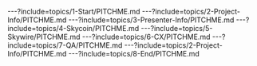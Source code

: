 ---?include=topics/1-Start/PITCHME.md
---?include=topics/2-Project-Info/PITCHME.md
---?include=topics/3-Presenter-Info/PITCHME.md
---?include=topics/4-Skycoin/PITCHME.md
---?include=topics/5-Skywire/PITCHME.md
---?include=topics/6-CX/PITCHME.md
---?include=topics/7-QA/PITCHME.md
---?include=topics/2-Project-Info/PITCHME.md
---?include=topics/8-End/PITCHME.md